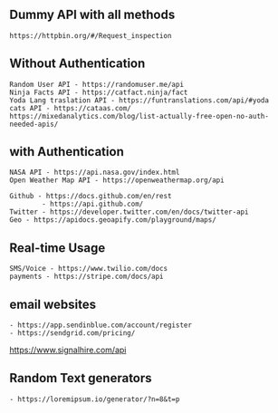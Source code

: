 ## Dummy API with all methods

    https://httpbin.org/#/Request_inspection

## Without Authentication

    Random User API - https://randomuser.me/api
    Ninja Facts API - https://catfact.ninja/fact
    Yoda Lang traslation API - https://funtranslations.com/api/#yoda
    cats API - https://cataas.com/
    https://mixedanalytics.com/blog/list-actually-free-open-no-auth-needed-apis/

## with Authentication

    NASA API - https://api.nasa.gov/index.html
    Open Weather Map API - https://openweathermap.org/api

    Github - https://docs.github.com/en/rest
    		- https://api.github.com/
    Twitter - https://developer.twitter.com/en/docs/twitter-api
    Geo - https://apidocs.geoapify.com/playground/maps/

## Real-time Usage

    SMS/Voice - https://www.twilio.com/docs
    payments - https://stripe.com/docs/api

## email websites

    - https://app.sendinblue.com/account/register
    - https://sendgrid.com/pricing/

https://www.signalhire.com/api

## Random Text generators

    - https://loremipsum.io/generator/?n=8&t=p
